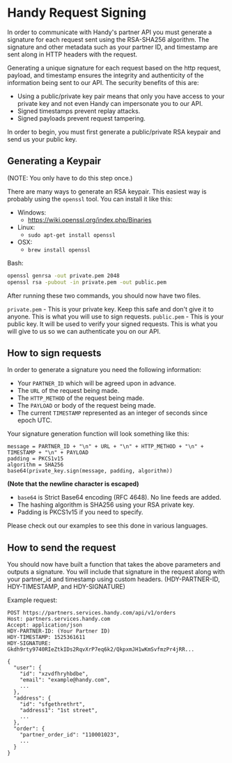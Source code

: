 # Handy Request Signing
In order to communicate with Handy's partner API you must generate a signature for each request sent using the RSA-SHA256 algorithm. The signature and other metadata such as your partner ID, and timestamp are sent along in HTTP headers with the request. 

Generating a unique signature for each request based on the http request, payload, and timestamp ensures the integrity and authenticity of the information being sent to our API.  The security benefits of this are:

- Using a public/private key pair means that only you have access to your private key and not even Handy can impersonate you to our API.
- Signed timestamps prevent replay attacks.
- Signed payloads prevent request tampering.

In order to begin, you must first generate a public/private RSA keypair and send us your public key.

## Generating a Keypair
(NOTE: You only have to do this step once.)

There are many ways to generate an RSA keypair. This easiest way is probably using the `openssl` tool. You can install it like this:

- Windows:
	- https://wiki.openssl.org/index.php/Binaries
- Linux:
	- `sudo apt-get install openssl`
- OSX:
	- `brew install openssl`

Bash:
```bash
openssl genrsa -out private.pem 2048
openssl rsa -pubout -in private.pem -out public.pem
```
After running these two commands, you should now have two files. 

`private.pem`  - This is your private key. Keep this safe and don't give it to anyone. This is what you will use to sign requests.
`public.pem` - This is your public key. It will be used to verify your signed requests. This is what you will give to us so we can authenticate you on our API.


## How to sign requests

In order to generate a signature you need the following information:

- Your `PARTNER_ID` which will be agreed upon in advance.
- The `URL` of the request being made.
- The `HTTP_METHOD` of the request being made.
- The `PAYLOAD` or body of the request being made.
- The current `TIMESTAMP` represented as an integer of seconds since epoch UTC. 

Your signature generation function will look something like this:
```
message = PARTNER_ID + "\n" + URL + "\n" + HTTP_METHOD + "\n" + TIMESTAMP + "\n" + PAYLOAD
padding = PKCS1v15
algorithm = SHA256
base64(private_key.sign(message, padding, algorithm))
```
**(Note that the newline character is escaped)**

- `base64` is Strict Base64 encoding (RFC 4648). No line feeds are added.
- The hashing algorithm is SHA256 using your RSA private key.
- Padding is PKCS1v15 if you need to specify.

Please check out our examples to see this done in various languages.

## How to send the request

You should now have built a function that takes the above parameters and outputs a signature. You will include that signature in the request along with your partner_id and timestamp using custom headers. (HDY-PARTNER-ID, HDY-TIMESTAMP, and HDY-SIGNATURE)

Example request:
```
POST https://partners.services.handy.com/api/v1/orders
Host: partners.services.handy.com
Accept: application/json
HDY-PARTNER-ID: (Your Partner ID)
HDY-TIMESTAMP: 1525361611
HDY-SIGNATURE: Gkdh9rty9740RIeZtkIDs2RqvXrP7eq6k2/QkpxmJH1wKmSvfmzPr4jRR...

{
  "user": {
    "id": "xzvdfhryhbdbe",
    "email": "example@handy.com",
    ...
  },
  "address": {
    "id": "sfgethrethrt",
    "address1": "1st street",
    ...
  },
  "order": {
    "partner_order_id": "110001023",
    ...
  }
}
```




